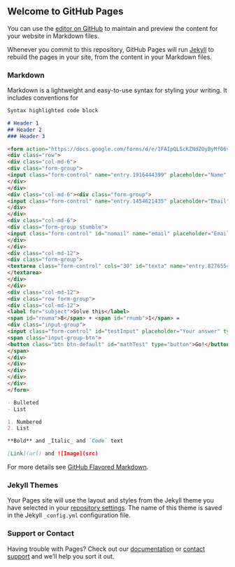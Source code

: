 ## Welcome to GitHub Pages

You can use the [editor on GitHub](https://github.com/copas-seo/copas-seo.github.io/edit/master/README.md) to maintain and preview the content for your website in Markdown files.

Whenever you commit to this repository, GitHub Pages will run [Jekyll](https://jekyllrb.com/) to rebuild the pages in your site, from the content in your Markdown files.

### Markdown

Markdown is a lightweight and easy-to-use syntax for styling your writing. It includes conventions for

```markdown
Syntax highlighted code block

# Header 1
## Header 2
### Header 3

<form action="https://docs.google.com/forms/d/e/1FAIpQLScKZNdZOyByMf06vfLZqsG__-J-Ne33d5Od3_G2_fbGV4bt-g/viewform?usp=sf_link" id="wj-form" method="post" onsubmit="submitted=true;" target="hidden_iframe">
<div class="row">
<div class="col-md-6">
<div class="form-group"> 
<input class="form-control" name="entry.1916444399" placeholder="Name" type="text">
</div>
</div>
<div class="col-md-6"><div class="form-group"> 
<input class="form-control" name="entry.1454621435" placeholder="Email" type="email">
</div>
</div>
<div class="col-md-6">
<div class="form-group stumble"> 
<input class="form-control" id="nomail" name="email" placeholder="Email" type="email">
</div>
</div>
<div class="col-md-12">
<div class="form-group"> 
<textarea class="form-control" cols="30" id="texta" name="entry.827655478" placeholder="I want a website..." rows="4">
</textarea>
</div>
</div>
<div class="col-md-12">
<div class="row form-group">
<div class="col-md-12"> 
<label for="subject">Solve this</label> 
<span id="rnuma">8</span> + <span id="rnumb">1</span> =
<div class="input-group"> 
<input class="form-control" id="testInput" placeholder="Your answer" type="text" value=""> 
<span class="input-group-btn"> 
<button class="btn btn-default" id="mathTest" type="button">Go!</button> 
</span>
</div>
</div>
</div>
</div>
</div>
</form>

- Bulleted
- List

1. Numbered
2. List

**Bold** and _Italic_ and `Code` text

[Link](url) and ![Image](src)
```

For more details see [GitHub Flavored Markdown](https://guides.github.com/features/mastering-markdown/).

### Jekyll Themes

Your Pages site will use the layout and styles from the Jekyll theme you have selected in your [repository settings](https://github.com/copas-seo/copas-seo.github.io/settings). The name of this theme is saved in the Jekyll `_config.yml` configuration file.

### Support or Contact

Having trouble with Pages? Check out our [documentation](https://help.github.com/categories/github-pages-basics/) or [contact support](https://github.com/contact) and we’ll help you sort it out.

